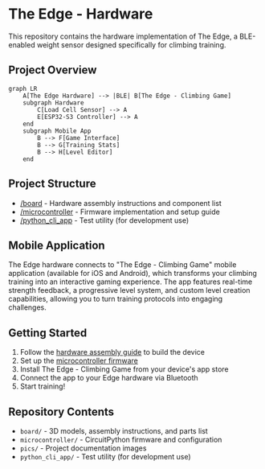 # The Edge - Hardware

This repository contains the hardware implementation of The Edge, a BLE-enabled weight sensor designed specifically for climbing training.

## Project Overview

```mermaid
graph LR
    A[The Edge Hardware] --> |BLE| B[The Edge - Climbing Game]
    subgraph Hardware
        C[Load Cell Sensor] --> A
        E[ESP32-S3 Controller] --> A
    end
    subgraph Mobile App
        B --> F[Game Interface]
        B --> G[Training Stats]
        B --> H[Level Editor]
    end
```

## Project Structure

- [/board](board/README.md) - Hardware assembly instructions and component list
- [/microcontroller](microcontroller/README.md) - Firmware implementation and setup guide
- [/python_cli_app](python_cli_app/README.md) - Test utility (for development use)

## Mobile Application

The Edge hardware connects to "The Edge - Climbing Game" mobile application (available for iOS and Android), which transforms your climbing training into an interactive gaming experience. The app features real-time strength feedback, a progressive level system, and custom level creation capabilities, allowing you to turn training protocols into engaging challenges.

## Getting Started

1. Follow the [hardware assembly guide](board/README.md) to build the device
2. Set up the [microcontroller firmware](microcontroller/README.md)
3. Install The Edge - Climbing Game from your device's app store
4. Connect the app to your Edge hardware via Bluetooth
5. Start training!

## Repository Contents

- `board/` - 3D models, assembly instructions, and parts list
- `microcontroller/` - CircuitPython firmware and configuration
- `pics/` - Project documentation images
- `python_cli_app/` - Test utility (for development use)
